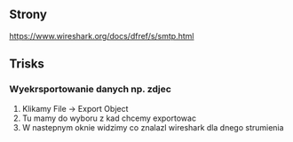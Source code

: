 ## Strony
https://www.wireshark.org/docs/dfref/s/smtp.html

## Trisks
### Wyekrsportowanie danych np. zdjec
1. Klikamy File -> Export Object
2. Tu mamy do wyboru z kad chcemy exportowac
3. W nastepnym oknie widzimy co znalazl wireshark dla dnego strumienia

